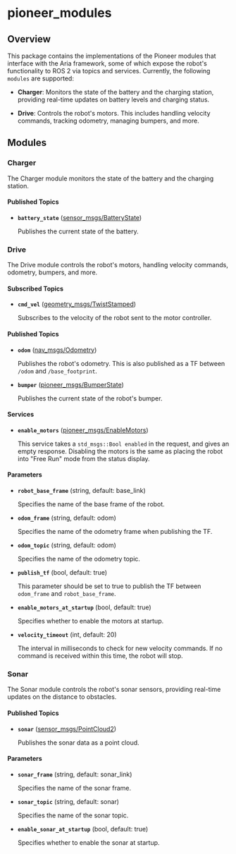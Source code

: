 # pioneer_modules

## Overview

This package contains the implementations of the Pioneer modules that interface with the Aria framework, some of which expose the robot's functionality to ROS 2 via topics and services. Currently, the following `modules` are supported:

* **Charger**: Monitors the state of the battery and the charging station, providing real-time updates on battery levels and charging status.

* **Drive**: Controls the robot's motors. This includes handling velocity commands, tracking odometry, managing bumpers, and more.

## Modules

### Charger

The Charger module monitors the state of the battery and the charging station.

#### Published Topics

* **`battery_state`** ([sensor_msgs/BatteryState])

	Publishes the current state of the battery.

### Drive

The Drive module controls the robot's motors, handling velocity commands, odometry, bumpers, and more.

#### Subscribed Topics

* **`cmd_vel`** ([geometry_msgs/TwistStamped])

	Subscribes to the velocity of the robot sent to the motor controller.

#### Published Topics

* **`odom`** ([nav_msgs/Odometry])

	Publishes the robot's odometry. This is also published as a TF between `/odom` and `/base_footprint`.

* **`bumper`** ([pioneer_msgs/BumperState])

	Publishes the current state of the robot's bumper.

#### Services

* **`enable_motors`** ([pioneer_msgs/EnableMotors])

	This service takes a `std_msgs::Bool enabled` in the request, and gives an empty response. Disabling the motors is the same as placing the robot into "Free Run" mode from the status display.

#### Parameters

* **`robot_base_frame`** (string, default: base_link)

	Specifies the name of the base frame of the robot.

* **`odom_frame`** (string, default: odom)

	Specifies the name of the odometry frame when publishing the TF.

* **`odom_topic`** (string, default: odom)

	Specifies the name of the odometry topic.

* **`publish_tf`** (bool, default: true)

	This parameter should be set to true to publish the TF between `odom_frame` and `robot_base_frame`.

* **`enable_motors_at_startup`** (bool, default: true)

	Specifies whether to enable the motors at startup.

* **`velocity_timeout`** (int, default: 20)

	The interval in milliseconds to check for new velocity commands. If no command is received within this time, the robot will stop.

### Sonar

The Sonar module controls the robot's sonar sensors, providing real-time updates on the distance to obstacles.

#### Published Topics

* **`sonar`** ([sensor_msgs/PointCloud2])

	Publishes the sonar data as a point cloud.

#### Parameters

* **`sonar_frame`** (string, default: sonar_link)

	Specifies the name of the sonar frame.

* **`sonar_topic`** (string, default: sonar)

	Specifies the name of the sonar topic.

* **`enable_sonar_at_startup`** (bool, default: true)

	Specifies whether to enable the sonar at startup.


[nav_msgs/Odometry]: http://docs.ros2.org/jazzy/api/nav_msgs/msg/Odometry.html
[geometry_msgs/TwistStamped]: http://docs.ros2.org/jazzy/api/geometry_msgs/msg/TwistStamped.html
[sensor_msgs/BatteryState]: https://docs.ros2.org/jazzy/api/sensor_msgs/msg/BatteryState.html
[sensor_msgs/PointCloud2]: http://docs.ros2.org/jazzy/api/sensor_msgs/msg/PointCloud2.html
[pioneer_msgs/BumperState]: ../pioneer_msgs/msg/BumperState.msg
[pioneer_msgs/EnableMotors]: ../pioneer_msgs/srv/EnableMotors.srv
